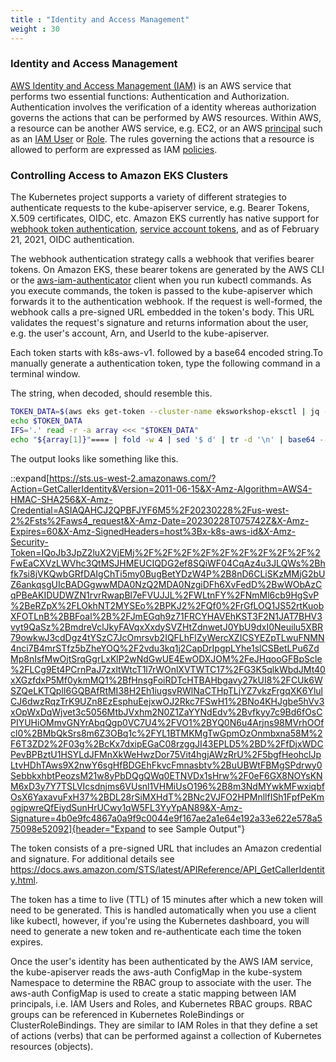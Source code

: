 ```yaml
---
title : "Identity and Access Management"
weight : 30
---
```


### Identity and Access Management

[AWS Identity and Access Management (IAM)](https://docs.aws.amazon.com/IAM/latest/UserGuide/introduction.html) is an AWS service that performs two essential functions: Authentication and Authorization. Authentication involves the verification of a identity whereas authorization governs the actions that can be performed by AWS resources. Within AWS, a resource can be another AWS service, e.g. EC2, or an AWS [principal](https://docs.aws.amazon.com/IAM/latest/UserGuide/intro-structure.html#intro-structure-principal) such as an [IAM User](https://docs.aws.amazon.com/IAM/latest/UserGuide/id.html#id_iam-users) or [Role](https://docs.aws.amazon.com/IAM/latest/UserGuide/id.html#id_iam-roles). The rules governing the actions that a resource is allowed to perform are expressed as IAM [policies](https://docs.aws.amazon.com/IAM/latest/UserGuide/access_policies.html). 


### Controlling Access to Amazon EKS Clusters

The Kubernetes project supports a variety of different strategies to authenticate requests to the kube-apiserver service, e.g. Bearer Tokens, X.509 certificates, OIDC, etc. Amazon EKS currently has native support for [webhook token authentication](https://kubernetes.io/docs/reference/access-authn-authz/authentication/#webhook-token-authentication), [service account tokens](https://kubernetes.io/docs/reference/access-authn-authz/authentication/#service-account-tokens), and as of February 21, 2021, OIDC authentication.

The webhook authentication strategy calls a webhook that verifies bearer tokens. On Amazon EKS, these bearer tokens are generated by the AWS CLI or the [aws-iam-authenticator](https://github.com/kubernetes-sigs/aws-iam-authenticator) client when you run kubectl commands. As you execute commands, the token is passed to the kube-apiserver which forwards it to the authentication webhook. If the request is well-formed, the webhook calls a pre-signed URL embedded in the token's body. This URL validates the request's signature and returns information about the user, e.g. the user's account, Arn, and UserId to the kube-apiserver. 

 Each token starts with k8s-aws-v1. followed by a base64 encoded string.To manually generate a authentication token, type the following command in a terminal window.
 
  The string, when decoded, should resemble this. 

```bash
TOKEN_DATA=$(aws eks get-token --cluster-name eksworkshop-eksctl | jq -r '.status.token')
echo $TOKEN_DATA
IFS='.' read -r -a array <<< "$TOKEN_DATA"
echo "${array[1]}"==== | fold -w 4 | sed '$ d' | tr -d '\n' | base64 --decode
```

The output looks like something like this.

::expand[https://sts.us-west-2.amazonaws.com/?Action=GetCallerIdentity&Version=2011-06-15&X-Amz-Algorithm=AWS4-HMAC-SHA256&X-Amz-Credential=ASIAQAHCJ2QPBFJYF6M5%2F20230228%2Fus-west-2%2Fsts%2Faws4_request&X-Amz-Date=20230228T075742Z&X-Amz-Expires=60&X-Amz-SignedHeaders=host%3Bx-k8s-aws-id&X-Amz-Security-Token=IQoJb3JpZ2luX2VjEMj%2F%2F%2F%2F%2F%2F%2F%2F%2F%2FwEaCXVzLWVhc3QtMSJHMEUCIQDG2ef8SQiWF04CqAz4u3JLQWs%2Bhfk7si8jVKQwbGRfDAIgChTi5my0BugBetYDzW4P%2B8nD6CLiSKzMMjG2bUZ6ankqsgUIcBADGgwwMDA0NzQ2MDA0NzgiDFh6XvFedD%2BwWObAzCqPBeAKIDUDWZN1rvrRwapBl7eFVUJJL%2FWLtnFY%2FNmMl6cb9HgSvP%2BeRZpX%2FLOkhNT2MYSEo%2BPKJ2%2FQf0%2FrGfLOQ1JS52rtKuobXFOTLnB%2BBFoal%2B%2FJmEGqh9z71FRCYHAVEhKST3F2N1JAT7BHV3vyt9QaSz%2BmdreVclJkyFAVqxXxdySVZHtZdnwetJ0YbU9dxI0Neuilu5XBR79owkwJ3cdDgz4tYSzC7JcOmrsvb2IQFLhFlZyWercXZICSYEZpTLwuFNMN4nci7B4mrSTfz5bZheYOQ%2F2vdu3kq1j2CapDrIpgpLYhe1slCSBetLPu6ZdMp8nIsfMwOjtSrqGgrLxKlP2wNdGwUE4EwODXJOM%2FeJHqooGFBpScle%2FLCg9Et4PCrnPaJ7zxltWtcT1l7rWOnlXVTWTC17%2FG3K5qlkWbdJMt40xXGzfdxP5Mf0ykmMQ1%2BfHnsgFoiRDTcHTBAHbgavy27kUI8%2FCUk6WSZQeLKTQplI6GQBAfRtMI38H2Eh1iugsvRWlNaCTHpTLjYZ7vkzFrgqXK6YlulCJ6dwzRqzTrK9UZn8EzEsphuEejxwOJ2Rkc7FSwH1%2BNo4KHJgbe5hVv3xOpWxDqWjvet3c5056MtbJVxhm2N0Z1ZaYYNdEdv%2Bvfkyy7c9Bd6fOsCPIYUHiOMmvGNYrAbqQgp0VC7U4%2FVO1%2BYQ0N6u4Arjns98MVrhOOfcl0%2BMbQkSrs8m6Z3OBq1c%2FYL1BTMKMgTwGpmOzOnmbxna58M%2F6T3ZD2%2F03g%2BcKx7dxipEGaC08rzggJI43EPLD5%2BD%2FfDjxWDCPevBPBztU1HSYLdJFMnXkWeHwzDor75Vit4hgjAWzRrU%2F5bgfHeohclJpLtvHDhTAws9X2nwY6sgHfBDGEhFkvcFmnasbtv%2BuUBWtFBMgSPdrwy0SebbkxhbtPeozsM21w8yPbDQgQWq0ETNVDx1sHrw%2F0eF6GX8NOYsKNM6xD3y7Y7TSLVIcsdnjms6VUsnl1VHMiUsO196%2B8m3NdMYwkMFwxiqbfOsX6YaxavuFxH37%2BDL28rSiMXHdT%2BNc2VJFO2HPMnllfISh1FpfPeKmogjpwreQfEiydSunHrUCwy1qW5FL3YyYpAN89&X-Amz-Signature=4b0e9fc4867a0a9f9c0044e9f167ae2a1e64e192a33e622e578a575098e52092]{header="Expand to see Sample Output"}

The token consists of a pre-signed URL that includes an Amazon credential and signature. For additional details see https://docs.aws.amazon.com/STS/latest/APIReference/API_GetCallerIdentity.html.

The token has a time to live (TTL) of 15 minutes after which a new token will need to be generated. This is handled automatically when you use a client like kubectl, however, if you're using the Kubernetes dashboard, you will need to generate a new token and re-authenticate each time the token expires.

Once the user's identity has been authenticated by the AWS IAM service, the kube-apiserver reads the aws-auth ConfigMap in the kube-system Namespace to determine the RBAC group to associate with the user. The aws-auth ConfigMap is used to create a static mapping between IAM principals, i.e. IAM Users and Roles, and Kubernetes RBAC groups. RBAC groups can be referenced in Kubernetes RoleBindings or ClusterRoleBindings. They are similar to IAM Roles in that they define a set of actions (verbs) that can be performed against a collection of Kubernetes resources (objects).


